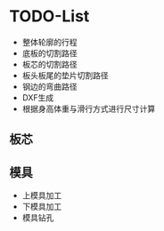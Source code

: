 # TODO-List

* 整体轮廓的行程
* 底板的切割路径
* 板芯的切割路径
* 板头板尾的垫片切割路径
* 钢边的弯曲路径
* DXF生成
* 根据身高体重与滑行方式进行尺寸计算


## 板芯

## 模具
* 上模具加工
* 下模具加工
* 模具钻孔
